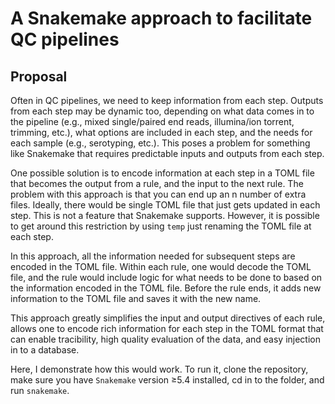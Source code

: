 # A Snakemake approach to facilitate QC pipelines

## Proposal

Often in QC pipelines, we need to keep information from each
step. Outputs from each step may be dynamic too, depending on
what data comes in to the pipeline (e.g., mixed single/paired end reads,
illumina/ion torrent, trimming, etc.), what options are included
in each step, and the needs for each sample (e.g., serotyping,
etc.). This poses a problem for something like Snakemake that requires
predictable inputs and outputs from each step.

One possible solution is to encode information at each step in a TOML
file that becomes the output from a rule, and the input to the next rule.
The problem with this approach is that you can end up an n number of
extra files. Ideally, there would be single TOML file that just gets
updated in each step. This is not a feature that Snakemake supports.
However, it is possible to get around this restriction by using `temp`
just renaming the TOML file at each step.

In this approach, all the information needed for subsequent steps are
encoded in the TOML file. Within each rule, one would decode the TOML
file, and the rule would include logic for what needs to be done to
based on the information encoded in the TOML file. Before the rule ends,
it adds new information to the TOML file and saves it with the new name.

This approach greatly simplifies the input and output directives of each
rule, allows one to encode rich information for each step in the TOML
format that can enable tracibility, high quality evaluation
of the data, and easy injection in to a database.

Here, I demonstrate how this would work. To run it, clone the repository,
make sure you have `Snakemake` version ≥5.4 installed, cd in to the
folder, and run `snakemake`.
